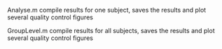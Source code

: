Analyse.m compile results for one subject, saves the results and plot several quality control figures

GroupLevel.m compile results for all subjects, saves the results and plot several quality control figures
